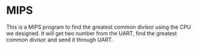 MIPS
===

This is a MIPS program to find the greatest common divisor using the CPU we designed. It will get two number from the UART, find the greatest common divisor and send it through UART.
